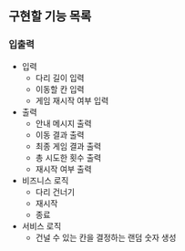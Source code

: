 ## 구현할 기능 목록

### 입출력
* 입력
  * 다리 길이 입력
  * 이동할 칸 입력
  * 게임 재시작 여부 입력
* 출력
  * 안내 메시지 출력
  * 이동 결과 출력
  * 최종 게임 결과 출력
  * 총 시도한 횟수 출력
  * 재시작 여부 출력
* 비즈니스 로직
  * 다리 건너기
  * 재시작
  * 종료
* 서비스 로직
  * 건널 수 있는 칸을 결정하는 랜덤 숫자 생성